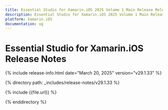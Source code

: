 ```yaml
---
title: Essential Studio for Xamarin.iOS 2025 Volume 1 Main Release Release Notes  
description: Essential Studio for Xamarin.iOS 2025 Volume 1 Main Release Release Notes  
platform: Xamarin.iOS
documentation: ug
---
```


# Essential Studio for Xamarin.iOS  Release Notes  

{% include release-info.html date="March 20, 2025"  version="v29.1.33" %} 

{% directory path: _includes/release-notes/v29.1.33 %}

{% include {{file.url}} %}

{% enddirectory %}